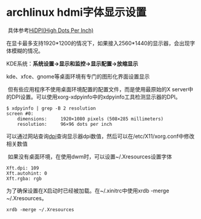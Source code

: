 # archlinux hdmi字体显示设置

​	具体参考[HiDPI\(High Dots Per Inch)](https://wiki.archlinux.org/title/HiDPI_(%E7%AE%80%E4%BD%93%E4%B8%AD%E6%96%87))

​	在显卡最多支持1920\*1200的情况下，如果接入2560\*1440的显示器，会出现字体模糊的情况。

​	KDE系统：__系统设置->显示和监控->显示配置->放缩显示__

kde、xfce、gnome等桌面环境有专门的图形化界面设置显示

​	但有些应用程序不使用桌面环境配置的配置文件，而是使用最原始的X server中的DPI设置。可以使用xorg-xdpyinfo中的xdpyinfo工具检测显示器的DPI。

```
$ xdpyinfo | grep -B 2 resolution
screen #0:
	dimensions:		1920×1080 pixels (508×285 millimeters)
	resolution:		96×96 dots per inch
```

可以通过网站查询[dpi](https://dpi.lv/)查询显示器dpi数值，然后可以在/etc/X11/xorg.conf中修改相关数值

​	如果没有桌面环境，在使用dwm时，可以设置~/.Xresources设置字体

```
Xft.dpi: 109
Xft.autohint: 0
Xft.rgba: rgb
```

为了确保设置在X启动时已经被加载。在~/.xinitrc中使用xrdb -merge ~/.Xresources。

`xrdb -merge ~/.Xresources`

